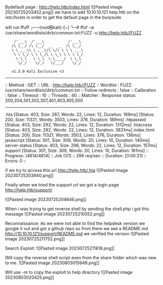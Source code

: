 Bydefault page : http://help.htb/index.html
![[Pasted image 20230725203452.png]]
we have to add 10.10.10.121 help.htb on the /etc/hosts 
in order to get the default page in the burpsuite

will run 
ffuff
┌──(root㉿kali)-[~]
└─# ffuf -w /usr/share/wordlists/dirb/common.txt:FUZZ -u http://help.htb//FUZZ   

        /'___\  /'___\           /'___\       
       /\ \__/ /\ \__/  __  __  /\ \__/       
       \ \ ,__\\ \ ,__\/\ \/\ \ \ \ ,__\      
        \ \ \_/ \ \ \_/\ \ \_\ \ \ \ \_/      
         \ \_\   \ \_\  \ \____/  \ \_\       
          \/_/    \/_/   \/___/    \/_/       

       v1.5.0 Kali Exclusive <3
________________________________________________

 :: Method           : GET
 :: URL              : http://help.htb//FUZZ
 :: Wordlist         : FUZZ: /usr/share/wordlists/dirb/common.txt
 :: Follow redirects : false
 :: Calibration      : false
 :: Timeout          : 10
 :: Threads          : 40
 :: Matcher          : Response status: 200,204,301,302,307,401,403,405,500
________________________________________________

.hta                    [Status: 403, Size: 287, Words: 22, Lines: 12, Duration: 189ms]
                        [Status: 200, Size: 11321, Words: 3503, Lines: 376, Duration: 189ms]
.htpasswd               [Status: 403, Size: 292, Words: 22, Lines: 12, Duration: 1312ms]
.htaccess               [Status: 403, Size: 292, Words: 22, Lines: 12, Duration: 3831ms]
index.html              [Status: 200, Size: 11321, Words: 3503, Lines: 376, Duration: 136ms]
javascript              [Status: 301, Size: 309, Words: 20, Lines: 10, Duration: 140ms]
server-status           [Status: 403, Size: 296, Words: 22, Lines: 12, Duration: 157ms]
support                 [Status: 301, Size: 306, Words: 20, Lines: 10, Duration: 161ms]
:: Progress: [4614/4614] :: Job [1/1] :: 266 req/sec :: Duration: [0:00:21] :: Errors: 0 ::

if we try to access this url
http://help.htb/.hta
![[Pasted image 20230725203940.png]]

Finally when we tried the support url we got a login page
http://help.htb/support/

![[Pasted image 20230725204646.png]]

When i was trying to get reverse shell by sending the shell.php i got this message
![[Pasted image 20230725210052.png]]

Reconnaissance:
As we were not able to find the helpdesk version we google it out and got a github repo
so from there we see a README.md
http://10.10.10.121/support/README.md
we verified the version
![[Pasted image 20230725211752.png]]

Search Exploit:
![[Pasted image 20230725211818.png]]

Will copy the reverse shell script even from the share folder which was new to me.
![[Pasted image 20230803015949.png]]

Will use -m to copy the exploit to help directory
![[Pasted image 20230803020425.png]]

